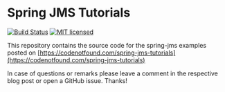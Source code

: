 # Spring JMS Tutorials

[![Build Status](https://travis-ci.org/code-not-found/spring-jms.svg?branch=master)](https://travis-ci.org/code-not-found/spring-jms)
[![MIT licensed](https://img.shields.io/badge/license-MIT-blue.svg)](./LICENSE)

This repository contains the source code for the spring-jms examples posted on [https://codenotfound.com/spring-jms-tutorials](https://codenotfound.com/spring-jms-tutorials)

In case of questions or remarks please leave a comment in the respective blog post or open a GitHub issue. Thanks!

